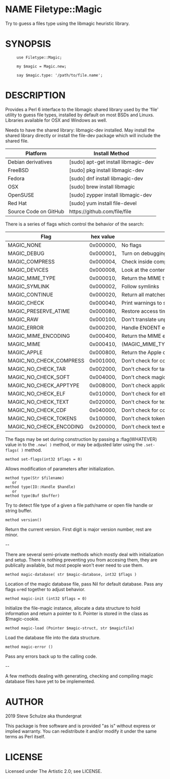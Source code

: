 NAME Filetype::Magic
====================

Try to guess a files type using the libmagic heuristic library.

SYNOPSIS
========

         use Filetype::Magic;

         my $magic = Magic.new;

         say $magic.type: '/path/to/file.name';

DESCRIPTION
===========

Provides a Perl 6 interface to the libmagic shared library used by the 'file' utility to guess file types, installed by default on most BSDs and Linuxs. Libraries available for OSX and Windows as well.

Needs to have the shared library: libmagic-dev installed. May install the shared library directly or install the file-dev package which will include the shared file.

<table class="pod-table">
<thead><tr>
<th>Platform</th> <th>Install Method</th>
</tr></thead>
<tbody>
<tr> <td>Debian derivatives</td> <td>[sudo] apt-get install libmagic-dev</td> </tr> <tr> <td>FreeBSD</td> <td>[sudo] pkg install libmagic-dev</td> </tr> <tr> <td>Fedora</td> <td>[sudo] dnf install libmagic-dev</td> </tr> <tr> <td>OSX</td> <td>[sudo] brew install libmagic</td> </tr> <tr> <td>OpenSUSE</td> <td>[sudo] zypper install libmagic-dev</td> </tr> <tr> <td>Red Hat</td> <td>[sudo] yum install file-devel</td> </tr> <tr> <td>Source Code on GitHub</td> <td>https://github.com/file/file</td> </tr>
</tbody>
</table>

There is a series of flags which control the behavior of the search:

<table class="pod-table">
<thead><tr>
<th>Flag</th> <th>hex value</th> <th>meaning</th>
</tr></thead>
<tbody>
<tr> <td>MAGIC_NONE</td> <td>0x000000,</td> <td>No flags</td> </tr> <tr> <td>MAGIC_DEBUG</td> <td>0x000001,</td> <td>Turn on debugging</td> </tr> <tr> <td>MAGIC_COMPRESS</td> <td>0x000004,</td> <td>Check inside compressed files</td> </tr> <tr> <td>MAGIC_DEVICES</td> <td>0x000008,</td> <td>Look at the contents of devices</td> </tr> <tr> <td>MAGIC_MIME_TYPE</td> <td>0x000010,</td> <td>Return the MIME type</td> </tr> <tr> <td>MAGIC_SYMLINK</td> <td>0x000002,</td> <td>Follow symlinks</td> </tr> <tr> <td>MAGIC_CONTINUE</td> <td>0x000020,</td> <td>Return all matches</td> </tr> <tr> <td>MAGIC_CHECK</td> <td>0x000040,</td> <td>Print warnings to stderr</td> </tr> <tr> <td>MAGIC_PRESERVE_ATIME</td> <td>0x000080,</td> <td>Restore access time on exit</td> </tr> <tr> <td>MAGIC_RAW</td> <td>0x000100,</td> <td>Don&#39;t translate unprintable chars</td> </tr> <tr> <td>MAGIC_ERROR</td> <td>0x000200,</td> <td>Handle ENOENT etc as real errors</td> </tr> <tr> <td>MAGIC_MIME_ENCODING</td> <td>0x000400,</td> <td>Return the MIME encoding</td> </tr> <tr> <td>MAGIC_MIME</td> <td>0x000410,</td> <td>(MAGIC_MIME_TYPE|MAGIC_MIME_ENCODING)</td> </tr> <tr> <td>MAGIC_APPLE</td> <td>0x000800,</td> <td>Return the Apple creator and type</td> </tr> <tr> <td>MAGIC_NO_CHECK_COMPRESS</td> <td>0x001000,</td> <td>Don&#39;t check for compressed files</td> </tr> <tr> <td>MAGIC_NO_CHECK_TAR</td> <td>0x002000,</td> <td>Don&#39;t check for tar files</td> </tr> <tr> <td>MAGIC_NO_CHECK_SOFT</td> <td>0x004000,</td> <td>Don&#39;t check magic entries</td> </tr> <tr> <td>MAGIC_NO_CHECK_APPTYPE</td> <td>0x008000,</td> <td>Don&#39;t check application</td> </tr> <tr> <td>MAGIC_NO_CHECK_ELF</td> <td>0x010000,</td> <td>Don&#39;t check for elf details</td> </tr> <tr> <td>MAGIC_NO_CHECK_TEXT</td> <td>0x020000,</td> <td>Don&#39;t check for text files</td> </tr> <tr> <td>MAGIC_NO_CHECK_CDF</td> <td>0x040000,</td> <td>Don&#39;t check for cdf files</td> </tr> <tr> <td>MAGIC_NO_CHECK_TOKENS</td> <td>0x100000,</td> <td>Don&#39;t check tokens</td> </tr> <tr> <td>MAGIC_NO_CHECK_ENCODING</td> <td>0x200000,</td> <td>Don&#39;t check text encodings</td> </tr>
</tbody>
</table>

The flags may be set during construction by passing a :flag(WHATEVER) value in to the `.new( )` method, or may be adjusted later using the `.set-flags( )` method.

    method set-flags(int32 $flags = 0)

Allows modification of parameters after initialization.

    method type(Str $filename)
       or
    method type(IO::Handle $handle)
       or
    method type(Buf $buffer)

Try to detect file type of a given a file path/name or open file handle or string buffer.

    method version()

Return the current version. First digit is major version number, rest are minor.

--

There are several semi-private methods which mostly deal with initialization and setup. There is nothing preventing you from accesing them, they are publically available, but most people won't ever need to use them.

    method magic-database( str $magic-database, int32 $flags )

Location of the magic database file, pass Nil for default database. Pass any flags `or`ed together to adjust behavior.

    method magic-init (int32 $flags = 0)

Initialize the file-magic instance, allocate a data structure to hold information and return a pointer to it. Pointer is stored in the class as $!magic-cookie.

    method magic-load (Pointer $magic-struct, str $magicfile)

Load the database file into the data structure.

    method magic-error ()

Pass any errors back up to the calling code.

--

A few methods dealing with generating, checking and compiling magic database files have yet to be implemented.

AUTHOR
======

2019 Steve Schulze aka thundergnat

This package is free software and is provided "as is" without express or implied warranty. You can redistribute it and/or modify it under the same terms as Perl itself.

LICENSE
=======

Licensed under The Artistic 2.0; see LICENSE.

